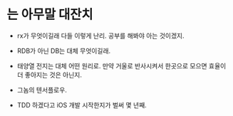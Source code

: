 # 는 아무말 대잔치

* rx가 무엇이길래 다들 이렇게 난리. 공부를 해봐야 아는 것이겠지.

* RDB가 아닌 DB는 대체 무엇이길래.

* 태양열 전지는 대체 어떤 원리로. 만약 거울로 반사시켜서 한곳으로 모으면 효율이 더 좋아지는 것은 아닌지.

* 그놈의 텐서플로우.

* TDD 하겠다고 iOS 개발 시작한지가 벌써 몇 년째.

